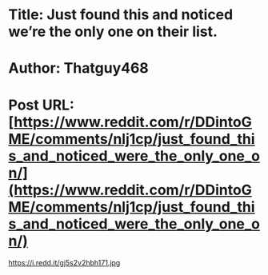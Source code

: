 # Title: Just found this and noticed we’re the only one on their list.
# Author: Thatguy468
# Post URL: [https://www.reddit.com/r/DDintoGME/comments/nlj1cp/just_found_this_and_noticed_were_the_only_one_on/](https://www.reddit.com/r/DDintoGME/comments/nlj1cp/just_found_this_and_noticed_were_the_only_one_on/)


https://i.redd.it/gj5s2v2hbh171.jpg